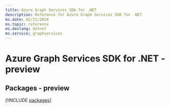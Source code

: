 ```yaml
---
title: Azure Graph Services SDK for .NET
description: Reference for Azure Graph Services SDK for .NET
ms.date: 02/21/2024
ms.topic: reference
ms.devlang: dotnet
ms.service: graphservices
---
```

# Azure Graph Services SDK for .NET - preview
## Packages - preview
[!INCLUDE [packages](graph-services-index.md)]